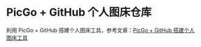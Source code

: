# PicGo + GitHub 个人图床仓库

利用 PicGo + GitHub 搭建个人图床工具，参考文章：[PicGo + GitHub 搭建个人图床工具](https://blog.csdn.net/yefcion/article/details/88412025)
